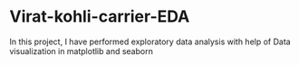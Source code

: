 # Virat-kohli-carrier-EDA
 In this project, I have performed exploratory data analysis with help of Data visualization in matplotlib and seaborn
